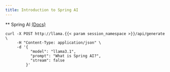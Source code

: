 ```yaml
---
title: Introduction to Spring AI
---
```


** Spring AI [(Docs)](https://docs.spring.io/spring-ai/reference/)


```execute
curl -X POST http://llama.{{< param session_namespace >}}/api/generate \
     -H "Content-Type: application/json" \
     -d '{
           "model": "llama3.1",
           "prompt": "What is Spring AI?",
           "stream": false
         }'
```